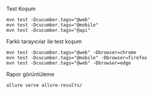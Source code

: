 


Test Koşum
```` mvn
mvn test -Dcucumber.tags="@web" 
mvn test -Dcucumber.tags="@mobile"
mvn test -Dcucumber.tags="@api" 
````


Farklı tarayıcılar ile test koşum
````mvn
mvn test -Dcucumber.tags="@web" -Dbrowser=chrome 
mvn test -Dcucumber.tags="@mobile" -Dbrowser=firefox 
mvn test -Dcucumber.tags="@web" -Dbrowser=edge 
````


Rapor görüntüleme
```` sh
allure serve allure-results/
````

